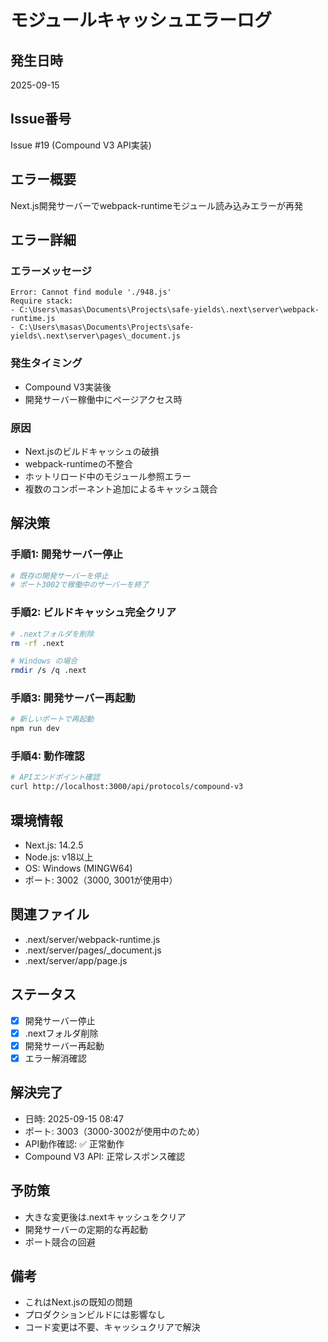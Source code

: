 # モジュールキャッシュエラーログ

## 発生日時
2025-09-15

## Issue番号
Issue #19 (Compound V3 API実装)

## エラー概要
Next.js開発サーバーでwebpack-runtimeモジュール読み込みエラーが再発

## エラー詳細

### エラーメッセージ
```
Error: Cannot find module './948.js'
Require stack:
- C:\Users\masas\Documents\Projects\safe-yields\.next\server\webpack-runtime.js
- C:\Users\masas\Documents\Projects\safe-yields\.next\server\pages\_document.js
```

### 発生タイミング
- Compound V3実装後
- 開発サーバー稼働中にページアクセス時

### 原因
- Next.jsのビルドキャッシュの破損
- webpack-runtimeの不整合
- ホットリロード中のモジュール参照エラー
- 複数のコンポーネント追加によるキャッシュ競合

## 解決策

### 手順1: 開発サーバー停止
```bash
# 既存の開発サーバーを停止
# ポート3002で稼働中のサーバーを終了
```

### 手順2: ビルドキャッシュ完全クリア
```bash
# .nextフォルダを削除
rm -rf .next

# Windows の場合
rmdir /s /q .next
```

### 手順3: 開発サーバー再起動
```bash
# 新しいポートで再起動
npm run dev
```

### 手順4: 動作確認
```bash
# APIエンドポイント確認
curl http://localhost:3000/api/protocols/compound-v3
```

## 環境情報
- Next.js: 14.2.5
- Node.js: v18以上
- OS: Windows (MINGW64)
- ポート: 3002（3000, 3001が使用中）

## 関連ファイル
- .next/server/webpack-runtime.js
- .next/server/pages/_document.js
- .next/server/app/page.js

## ステータス
- [x] 開発サーバー停止
- [x] .nextフォルダ削除
- [x] 開発サーバー再起動
- [x] エラー解消確認

## 解決完了
- 日時: 2025-09-15 08:47
- ポート: 3003（3000-3002が使用中のため）
- API動作確認: ✅ 正常動作
- Compound V3 API: 正常レスポンス確認

## 予防策
- 大きな変更後は.nextキャッシュをクリア
- 開発サーバーの定期的な再起動
- ポート競合の回避

## 備考
- これはNext.jsの既知の問題
- プロダクションビルドには影響なし
- コード変更は不要、キャッシュクリアで解決